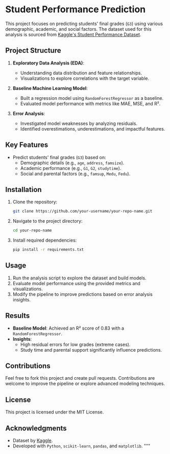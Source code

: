 # Student Performance Prediction

This project focuses on predicting students' final grades (`G3`) using various demographic, academic, and social factors. The dataset used for this analysis is sourced from [Kaggle's Student Performance Dataset](https://www.kaggle.com/datasets/impapan/student-performance-data-set).

## Project Structure
1. **Exploratory Data Analysis (EDA)**:
    - Understanding data distribution and feature relationships.
    - Visualizations to explore correlations with the target variable.

2. **Baseline Machine Learning Model**:
    - Built a regression model using `RandomForestRegressor` as a baseline.
    - Evaluated model performance with metrics like MAE, MSE, and R².

3. **Error Analysis**:
    - Investigated model weaknesses by analyzing residuals.
    - Identified overestimations, underestimations, and impactful features.

## Key Features
- Predict students' final grades (`G3`) based on:
  - Demographic details (e.g., `age`, `address`, `famsize`).
  - Academic performance (e.g., `G1`, `G2`, `studytime`).
  - Social and parental factors (e.g., `famsup`, `Medu`, `Fedu`).

## Installation
1. Clone the repository:
    ```bash
    git clone https://github.com/your-username/your-repo-name.git
    ```
2. Navigate to the project directory:
    ```bash
    cd your-repo-name
    ```
3. Install required dependencies:
    ```bash
    pip install -r requirements.txt
    ```

## Usage
1. Run the analysis script to explore the dataset and build models.
2. Evaluate model performance using the provided metrics and visualizations.
3. Modify the pipeline to improve predictions based on error analysis insights.

## Results
- **Baseline Model**: Achieved an R² score of 0.83 with a `RandomForestRegressor`.
- **Insights**:
  - High residual errors for low grades (extreme cases).
  - Study time and parental support significantly influence predictions.

## Contributions
Feel free to fork this project and create pull requests. Contributions are welcome to improve the pipeline or explore advanced modeling techniques.

## License
This project is licensed under the MIT License.

## Acknowledgments
- Dataset by [Kaggle](https://www.kaggle.com/datasets/impapan/student-performance-data-set).
- Developed with `Python`, `scikit-learn`, `pandas`, and `matplotlib`.
"""
